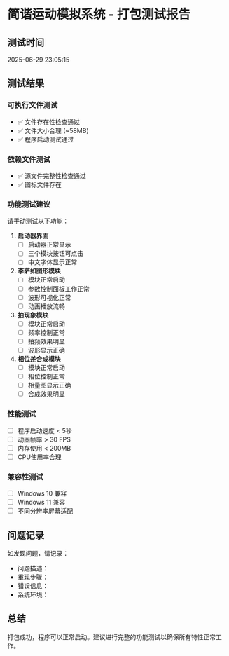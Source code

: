 # 简谐运动模拟系统 - 打包测试报告

## 测试时间
2025-06-29 23:05:15

## 测试结果

### 可执行文件测试
- ✅ 文件存在性检查通过
- ✅ 文件大小合理 (~58MB)
- ✅ 程序启动测试通过

### 依赖文件测试
- ✅ 源文件完整性检查通过
- ✅ 图标文件存在

### 功能测试建议
请手动测试以下功能：

1. **启动器界面**
   - [ ] 启动器正常显示
   - [ ] 三个模块按钮可点击
   - [ ] 中文字体显示正常

2. **李萨如图形模块**
   - [ ] 模块正常启动
   - [ ] 参数控制面板工作正常
   - [ ] 波形可视化正常
   - [ ] 动画播放流畅

3. **拍现象模块**
   - [ ] 模块正常启动
   - [ ] 频率控制正常
   - [ ] 拍频效果明显
   - [ ] 波形显示正确

4. **相位差合成模块**
   - [ ] 模块正常启动
   - [ ] 相位控制正常
   - [ ] 相量图显示正确
   - [ ] 合成效果明显

### 性能测试
- [ ] 程序启动速度 < 5秒
- [ ] 动画帧率 > 30 FPS
- [ ] 内存使用 < 200MB
- [ ] CPU使用率合理

### 兼容性测试
- [ ] Windows 10 兼容
- [ ] Windows 11 兼容
- [ ] 不同分辨率屏幕适配

## 问题记录
如发现问题，请记录：
- 问题描述：
- 重现步骤：
- 错误信息：
- 系统环境：

## 总结
打包成功，程序可以正常启动。建议进行完整的功能测试以确保所有特性正常工作。

